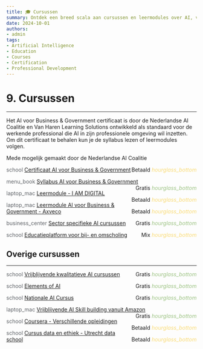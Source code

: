 ```yaml
---
title: 🎓 Cursussen
summary: Ontdek een breed scala aan cursussen en leermodules over AI, van certificaten tot gratis online trainingen, voor zowel professionals als geïnteresseerden.
date: 2024-10-01
authors:
- admin
tags:
- Artificial Intelligence
- Education
- Courses
- Certification
- Professional Development
---
```


# 9. Cursussen

---

Het AI voor Business & Government certificaat is door de Nederlandse AI Coalitie en Van Haren Learning Solutions ontwikkeld als standaard voor de werkende professional die AI in zijn professionele omgeving wil inzetten. Om dit certificaat te behalen kun je de syllabus lezen of leermodules volgen.

Mede mogelijk gemaakt door de Nederlandse AI Coalitie

<span class="material-symbols-outlined" style="color: #5f6368;">school</span> [Certificaat AI voor Business & Government](https://example.com/ai-business-government-certificate) <span style="float: right;">Betaald <i class="material-icons" style="color: #F9DB78;">hourglass_bottom</i></span>

<span class="material-symbols-outlined" style="color: #5f6368;">menu_book</span> [Syllabus AI voor Business & Government](https://example.com/ai-business-government-syllabus) <span style="float: right;">Gratis <i class="material-icons" style="color: #9DC384;">hourglass_bottom</i></span>

<span class="material-symbols-outlined" style="color: #5f6368;">laptop_mac</span> [Leermodule - I AM DIGITAL](https://example.com/i-am-digital-module) <span style="float: right;">Betaald <i class="material-icons" style="color: #F9DB78;">hourglass_bottom</i></span>

<span class="material-symbols-outlined" style="color: #5f6368;">laptop_mac</span> [Leermodule AI voor Business & Government - Axveco](https://example.com/axveco-ai-module) <span style="float: right;">Betaald <i class="material-icons" style="color: #F9DB78;">hourglass_bottom</i></span>

<span class="material-symbols-outlined" style="color: #5f6368;">business_center</span> [Sector specifieke AI cursussen](https://example.com/sector-specific-ai-courses) <span style="float: right;">Gratis <i class="material-icons" style="color: #9DC384;">hourglass_bottom</i></span>

<span class="material-symbols-outlined" style="color: #5f6368;">school</span> [Educatieplatform voor bij- en omscholing](https://example.com/ai-education-platform) <span style="float: right;">Mix <i class="material-icons" style="color: #F9DB78;">hourglass_bottom</i></span>

## Overige cursussen

---

<span class="material-symbols-outlined" style="color: #5f6368;">school</span> [Vrijblijvende kwalitatieve AI cursussen](https://example.com/free-ai-courses) <span style="float: right;">Gratis <i class="material-icons" style="color: #9DC384;">hourglass_bottom</i></span>

<span class="material-symbols-outlined" style="color: #5f6368;">school</span> [Elements of AI](https://example.com/elements-of-ai) <span style="float: right;">Gratis <i class="material-icons" style="color: #9DC384;">hourglass_bottom</i></span>

<span class="material-symbols-outlined" style="color: #5f6368;">school</span> [Nationale AI Cursus](https://example.com/national-ai-course) <span style="float: right;">Gratis <i class="material-icons" style="color: #9DC384;">hourglass_bottom</i></span>

<span class="material-symbols-outlined" style="color: #5f6368;">laptop_mac</span> [Vrijblijvende AI Skill building vanuit Amazon](https://example.com/amazon-ai-skill-building) <span style="float: right;">Gratis <i class="material-icons" style="color: #9DC384;">hourglass_bottom</i></span>

<span class="material-symbols-outlined" style="color: #5f6368;">school</span> [Coursera - Verschillende opleidingen](https://example.com/coursera-ai-courses) <span style="float: right;">Betaald <i class="material-icons" style="color: #F9DB78;">hourglass_bottom</i></span>

<span class="material-symbols-outlined" style="color: #5f6368;">school</span> [Cursus data en ethiek - Utrecht data school](https://example.com/utrecht-data-ethics-course) <span style="float: right;">Betaald <i class="material-icons" style="color: #F9DB78;">hourglass_bottom</i></span>